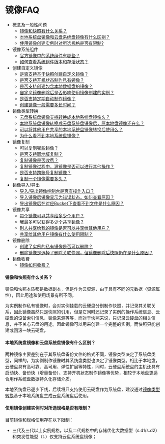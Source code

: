 # 镜像FAQ

* 概念及一般性问题
  * [镜像和快照有什么关系？]()
  * [本地系统盘镜像和云盘系统盘镜像有什么区别？]()
  * [使用镜像创建实例时对所选规格是否有限制?]()
* 镜像系统组件
  * [官方镜像中的系统组件有哪些？]() 
  * [如何查看系统组件版本和存活状态？]()
* 创建自定义镜像
  * [是否支持基于快照创建自定义镜像？]()
  * [是否支持开机状态制作私有镜像？]()
  * [是否支持创建包含本地数据盘的镜像？]()
  * [自定义镜像删除后是否影响使用镜像创建的实例？]()
  * [是否支持定期自动制作镜像？]()
  * [创建镜像一般需要多长时间？]()
* 镜像类型转换
  * [云盘系统盘镜像支持转换成本地系统盘镜像么？]()
  * [本地系统盘镜像转换成云盘系统盘镜像后，原本地盘镜像还在么？]()
  * [可以将其他用户共享的本地系统盘镜像转换后使用么？]()
  * [为什么看不到本地系统盘镜像？]()
* 镜像复制
  * [可以复制哪些镜像？]()
  * [是否支持同地域复制？]()
  * [复制镜像是否收费？]()
  * [复制镜像过程中，源镜像是否可以进行其他操作？]()
  * [是否支持跨账号复制镜像？]()
  * [复制一个镜像需要多久？]()
* 镜像导入/导出
  * [导入/导出镜像控制台是否有操作入口？]()
  * [导入镜像后镜像显示为错误状态，如何查看原因？]()
  * [导出镜像后在对应Bucket下查看不到文件是什么原因？]()
* 镜像共享
  * [每个镜像可以共享给多少个用户？]()
  * [我最多可以获得多少个共享镜像？]()
  * [别人共享给我的镜像是否可以共享给其他用户？]()
  * [共享给其他用户镜像有什么使用限制？]()
* 镜像删除
  * [创建了实例的私有镜像是否可以删除？]()
  * [删除镜像是选择了删除关联快照，但镜像删除后快照仍在是什么原因？]()
* 镜像收费 
  * [镜像如何收费？]()
 
#### 镜像和快照有什么关系？
镜像和快照本质都是数据副本，但是作为云资源，由于具有不同的元数据（资源属性），因此用途和使用场景有所不同。<br>

为实例制作私有镜像时，会对实例挂载的云硬盘分别制作快照，并记录其关联关系，因此镜像虽然只是快照的引用，但是它同时还记录了实例的操作系统信息、云硬盘的设备索引信息、镜像来源等等，而对于快照来说，只记录云硬盘的相关信息，并不关心云盘的用途。因此镜像可以用来创建一个完整的实例，而快照只能创建或回滚一块云硬盘。

#### 本地系统盘镜像和云盘系统盘镜像有什么区别？
两种镜像主要差别在于其系统盘备份文件的格式不同，镜像类型决定了系统盘类型，同样的，为实例制作镜像时其系统盘类型也决定了镜像类型。相比于本地盘，云硬盘具有高可靠、高可用、弹性扩展等特性，同时，云硬盘系统盘的主机还具有启动快、备份快（增量备份）、支持开机状态制作镜像等优势，相较于本地盘更适合用作系统盘数据持久化存储介质。<br>

本地系统盘已逐步下线，后续将只支持使用云硬盘作为系统盘，建议通过[镜像类型转换](https://docs.jdcloud.com/virtual-machines/convert-image)基于本地系统盘生成云盘系统盘后使用。

#### 使用镜像创建实例时对所选规格是否有限制？
目前镜像和规格使用存在以下限制：
* 三代及三代以上实例规格，以及二代规格中的存储优化大数据型（s.d1/s.d2）和突发性能型（t.）仅支持云盘系统盘镜像；
